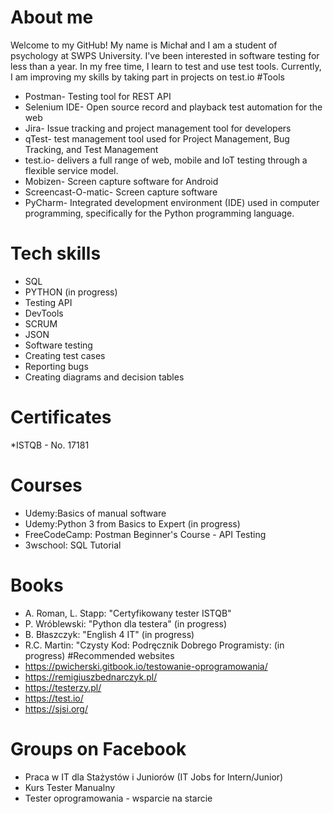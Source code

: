 # About me
Welcome to my GitHub! My name is Michał and I am a student of psychology at SWPS University. I've been interested in software testing for less than a year. In my free time, I learn to test and use test tools. Currently, I am improving my skills by taking part in projects on test.io
#Tools
* Postman- Testing tool for REST API
* Selenium IDE- Open source record and playback test automation for the web
* Jira-  Issue tracking and project management tool for developers
* qTest- test management tool used for Project Management, Bug Tracking, and Test Management
* test.io- delivers a full range of web, mobile and IoT testing through a flexible service model. 
* Mobizen- Screen capture software for Android
* Screencast-O-matic- Screen capture software
* PyCharm- Integrated development environment (IDE) used in computer programming, specifically for the Python programming language.
# Tech skills
* SQL
* PYTHON (in progress)
* Testing API
* DevTools
* SCRUM
* JSON
* Software testing
* Creating test cases
* Reporting bugs
* Creating diagrams and decision tables
# Certificates
*ISTQB - No. 17181
# Courses
* Udemy:Basics of manual software
* Udemy:Python 3 from Basics to Expert (in progress) 
* FreeCodeCamp: Postman Beginner's Course - API Testing
* 3wschool: SQL Tutorial
# Books
* A. Roman, L. Stapp: "Certyfikowany tester ISTQB"
* P. Wróblewski: "Python dla testera" (in progress)
* B. Błaszczyk: "English 4 IT" (in progress)
* R.C. Martin: "Czysty Kod: Podręcznik Dobrego Programisty: (in progress)
#Recommended websites
* https://pwicherski.gitbook.io/testowanie-oprogramowania/
* https://remigiuszbednarczyk.pl/
* https://testerzy.pl/
* https://test.io/
* https://sjsi.org/
# Groups on Facebook
* Praca w IT dla Stażystów i Juniorów (IT Jobs for Intern/Junior)
* Kurs Tester Manualny
* Tester oprogramowania - wsparcie na starcie
